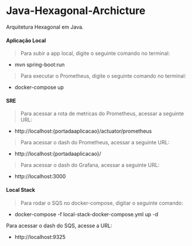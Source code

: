 # Java-Hexagonal-Archicture
Arquitetura Hexagonal em Java.

#### Aplicação Local

> Para subir a app local, digite o seguinte comando no terminal:
- mvn spring-boot:run

> Para executar o Prometheus, digite o seguinte comando no terminal:
- docker-compose up

#### SRE

> Para acessar a rota de metricas do Prometheus, acessar a seguinte URL:
- http://localhost:{portadaaplicacao}/actuator/prometheus

> Para acessar o dash do Prometheus, acessar a seguinte URL:
- http://localhost:{portadaaplicacao}/

> Para acessar o dash do Grafana, acessar a seguinte URL:
- http://localhost:3000

#### Local Stack

> Para rodar o SQS no docker-compose, digitar o seguinte comando:
- docker-compose -f local-stack-docker-compose.yml up -d

Para acessar o dash do SQS, acesse a URL:
- http://localhost:9325
